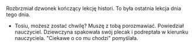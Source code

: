 Rozbrzmiał dzwonek kończący lekcję histori. To była ostatnia lekcja dnia tego dnia.
- Tosiu, możesz zostać chwilę? Muszę z tobą porozmawiać.
Powiedział nauczyciel. Dziewczyna spakowała swój plecak i podreptała w kierunku nauczyciela. "Ciekawe o co mu chodzi" pomyślała.
